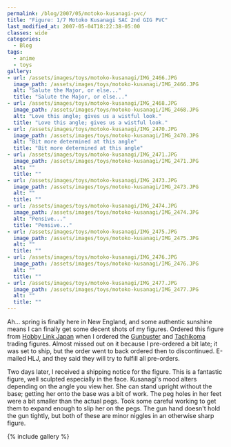 ```yaml
---
permalink: /blog/2007/05/motoko-kusanagi-pvc/
title: "Figure: 1/7 Motoko Kusanagi SAC 2nd GIG PVC"
last_modified_at: 2007-05-04T18:22:38-05:00
classes: wide
categories:
  - Blog
tags:
  - anime
  - toys
gallery:
- url: /assets/images/toys/motoko-kusanagi/IMG_2466.JPG
  image_path: /assets/images/toys/motoko-kusanagi/IMG_2466.JPG
  alt: "Salute the Major, or else..."
  title: "Salute the Major, or else..."
- url: /assets/images/toys/motoko-kusanagi/IMG_2468.JPG
  image_path: /assets/images/toys/motoko-kusanagi/IMG_2468.JPG
  alt: "Love this angle; gives us a wistful look."
  title: "Love this angle; gives us a wistful look."
- url: /assets/images/toys/motoko-kusanagi/IMG_2470.JPG
  image_path: /assets/images/toys/motoko-kusanagi/IMG_2470.JPG
  alt: "Bit more determined at this angle"
  title: "Bit more determined at this angle"
- url: /assets/images/toys/motoko-kusanagi/IMG_2471.JPG
  image_path: /assets/images/toys/motoko-kusanagi/IMG_2471.JPG
  alt: ""
  title: ""
- url: /assets/images/toys/motoko-kusanagi/IMG_2473.JPG
  image_path: /assets/images/toys/motoko-kusanagi/IMG_2473.JPG
  alt: ""
  title: ""
- url: /assets/images/toys/motoko-kusanagi/IMG_2474.JPG
  image_path: /assets/images/toys/motoko-kusanagi/IMG_2474.JPG
  alt: "Pensive..."
  title: "Pensive..."
- url: /assets/images/toys/motoko-kusanagi/IMG_2475.JPG
  image_path: /assets/images/toys/motoko-kusanagi/IMG_2475.JPG
  alt: ""
  title: ""
- url: /assets/images/toys/motoko-kusanagi/IMG_2476.JPG
  image_path: /assets/images/toys/motoko-kusanagi/IMG_2476.JPG
  alt: ""
  title: ""
- url: /assets/images/toys/motoko-kusanagi/IMG_2477.JPG
  image_path: /assets/images/toys/motoko-kusanagi/IMG_2477.JPG
  alt: ""
  title: ""
---
```


Ah... spring is finally here in New England, and some authentic sunshine means I can finally get some decent shots of my
figures. Ordered this figure from [Hobby Link Japan](http://www.hlj.com/) when I ordered the [Gunbuster](/blog/2006/12/gunbuster-one-coin-figures)
and [Tachikoma](/blog/2006/12/tachikoma-trading-figures) trading figures. Almost missed out on it because I pre-ordered
a bit late; it was set to ship, but the order went to back ordered then to discontinued. E-mailed HLJ, and they said they
will try to fulfill all pre-orders.

Two days later, I received a shipping notice for the figure. This is a fantastic figure, well sculpted especially in the
face. Kusanagi's mood alters depending on the angle you view her. She can stand upright without the base; getting her
onto the base was a bit of work. The peg holes in her feet were a bit smaller than the actual pegs. Took some careful
working to get them to expand enough to slip her on the pegs. The gun hand doesn't hold the gun tightly, but both of these
are minor niggles in an otherwise sharp figure.

{% include gallery %}